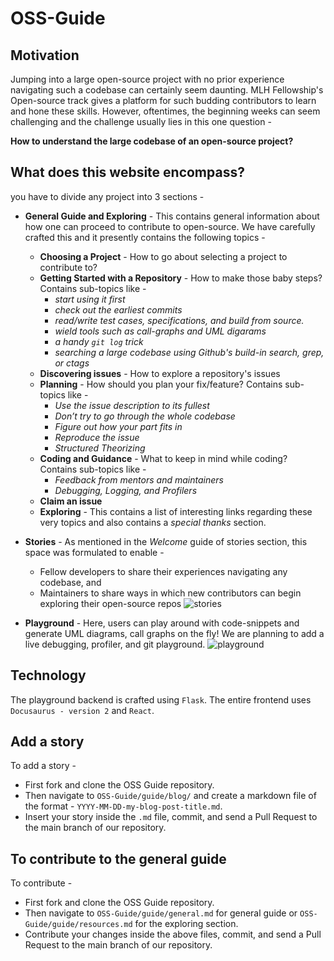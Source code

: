 # OSS-Guide


## Motivation

Jumping into a large open-source project with no prior experience navigating such a codebase can certainly seem daunting. MLH Fellowship's Open-source track gives a platform for such budding contributors to learn and hone these skills. However, oftentimes, the beginning weeks can seem challenging and the challenge usually lies in this one question - 

**How to understand the large codebase of an open-source project?**

## What does this website encompass?


you have to divide any project into 3 sections -

- **General Guide and Exploring** - This contains general information about how one can proceed to contribute to open-source. We have carefully crafted this and it presently contains the following topics -

  - **Choosing a Project** - How to go about selecting a project to contribute to?
  - **Getting Started with a Repository** - How to make those baby steps? Contains sub-topics like -
    - _start using it first_
    - _check out the earliest commits_
    - _read/write test cases, specifications, and build from source._
    - _wield tools such as call-graphs and UML digarams_
    - _a handy `git log` trick_
    - _searching a large codebase using Github's build-in search, grep, or ctags_
  - **Discovering issues** - How to explore a repository's issues
  - **Planning** - How should you plan your fix/feature? Contains sub-topics like -
    - _Use the issue description to its fullest_
    - _Don’t try to go through the whole codebase_
    - _Figure out how your part fits in_
    - _Reproduce the issue_
    - _Structured Theorizing_
  - **Coding and Guidance** - What to keep in mind while coding? Contains sub-topics like -
    - _Feedback from mentors and maintainers_
    - _Debugging, Logging, and Profilers_
  - **Claim an issue**
  - **Exploring** - This contains a list of interesting links regarding these very topics and also contains a _special thanks_ section.

- **Stories** - As mentioned in the _Welcome_ guide of stories section, this space was formulated to enable -

  - Fellow developers to share their experiences navigating any codebase, and
  - Maintainers to share ways in which new contributors can begin exploring their open-source repos
    ![stories](images/stories.jpg)

- **Playground** - Here, users can play around with code-snippets and generate UML diagrams, call graphs on the fly! We are planning to add a live debugging, profiler, and git playground.
  ![playground](images/liveprogramming.jpg)

## Technology

The playground backend is crafted using `Flask`. The entire frontend uses `Docusaurus - version 2` and `React`.

## Add a story

To add a story -

- First fork and clone the OSS Guide repository.
- Then navigate to `OSS-Guide/guide/blog/` and create a markdown file of the format - `YYYY-MM-DD-my-blog-post-title.md`.
- Insert your story inside the `.md` file, commit, and send a Pull Request to the main branch of our repository.

## To contribute to the general guide

To contribute -

- First fork and clone the OSS Guide repository.
- Then navigate to `OSS-Guide/guide/general.md` for general guide or `OSS-Guide/guide/resources.md` for the exploring section.
- Contribute your changes inside the above files, commit, and send a Pull Request to the main branch of our repository.

